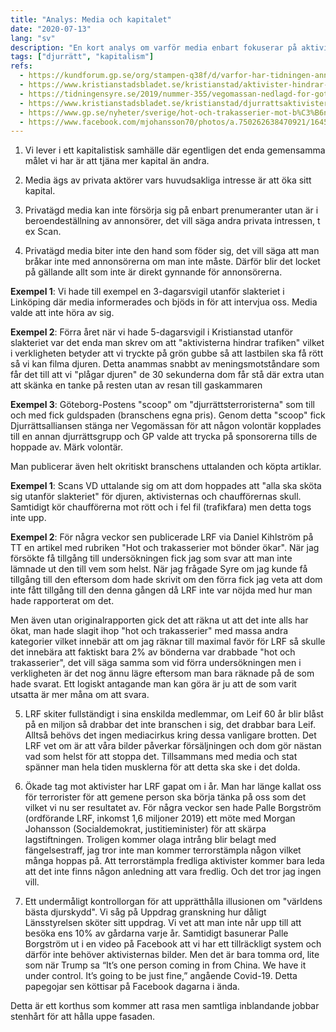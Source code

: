 ```yaml
---
title: "Analys: Media och kapitalet"
date: "2020-07-13"
lang: "sv"
description: "En kort analys om varför media enbart fokuserar på aktivism som dom kan spinna till kapitalets fördel och ignorerar de vanligaste brotten bönder utsätts för. Baserat på propagandamodellen:"
tags: ["djurrätt", "kapitalism"]
refs:
  - https://kundforum.gp.se/org/stampen-q38f/d/varfor-har-tidningen-annonser-reklam-och-ibla-p9ta/
  - https://www.kristianstadsbladet.se/kristianstad/aktivister-hindrar-transporter-till-scan-da-kor-de-mot-rott
  - https://tidningensyre.se/2019/nummer-355/vegomassan-nedlagd-for-gott/
  - https://www.kristianstadsbladet.se/kristianstad/djurrattsaktivister-manifesterar-fem-dagar-utanfor-hk-scan-8df5fcf3
  - https://www.gp.se/nyheter/sverige/hot-och-trakasserier-mot-b%C3%B6nder-%C3%B6kar-1.28455361
  - https://www.facebook.com/mjohansson70/photos/a.750262638470921/1645100118987164/
---
```


1. Vi lever i ett kapitalistisk samhälle där egentligen det enda gemensamma målet vi har är att tjäna mer kapital än andra.

2. Media ägs av privata aktörer vars huvudsakliga intresse är att öka sitt kapital.

3. Privatägd media kan inte försörja sig på enbart prenumeranter utan är i beroendeställning av annonsörer, det vill säga andra privata intressen, t ex Scan.

4. Privatägd media biter inte den hand som föder sig, det vill säga att man bråkar inte med annonsörerna om man inte måste. Därför blir det locket på gällande allt som inte är direkt gynnande för annonsörerna.

**Exempel 1**: Vi hade till exempel en 3-dagarsvigil utanför slakteriet i Linköping där media informerades och bjöds in för att intervjua oss. Media valde att inte höra av sig.

**Exempel 2**: Förra året när vi hade 5-dagarsvigil i Kristianstad utanför slakteriet var det enda man skrev om att "aktivisterna hindrar trafiken" vilket i verkligheten betyder att vi tryckte på grön gubbe så att lastbilen ska få rött så vi kan filma djuren. Detta anammas snabbt av meningsmotståndare som får det till att vi "plågar djuren" de 30 sekunderna dom får stå där extra utan att skänka en tanke på resten utan av resan till gaskammaren

**Exempel 3**: Göteborg-Postens "scoop" om "djurrättsterroristerna" som till och med fick guldspaden (branschens egna pris). Genom detta "scoop" fick Djurrättsalliansen stänga ner Vegomässan för att någon volontär kopplades till en annan djurrättsgrupp och GP valde att trycka på sponsorerna tills de hoppade av. Märk volontär.

Man publicerar även helt okritiskt branschens uttalanden och köpta artiklar.

**Exempel 1**: Scans VD uttalande sig om att dom hoppades att "alla ska sköta sig utanför slakteriet" för djuren, aktivisternas och chaufförernas skull. Samtidigt kör chaufförerna mot rött och i fel fil (trafikfara) men detta togs inte upp.

**Exempel 2**: För några veckor sen publicerade LRF via Daniel Kihlström på TT en artikel med rubriken "Hot och trakasserier mot bönder ökar". När jag försökte få tillgång till undersökningen fick jag som svar att man inte lämnade ut den till vem som helst. När jag frågade Syre om jag kunde få tillgång till den eftersom dom hade skrivit om den förra fick jag veta att dom inte fått tillgång till den denna gången då LRF inte var nöjda med hur man hade rapporterat om det.

Men även utan originalrapporten gick det att räkna ut att det inte alls har ökat, man hade slagit ihop "hot och trakasserier" med massa andra kategorier vilket innebär att om jag räknar till maximal favör för LRF så skulle det innebära att faktiskt bara 2% av bönderna var drabbade "hot och trakasserier", det vill säga samma som vid förra undersökningen men i verkligheten är det nog ännu lägre eftersom man bara räknade på de som hade svarat. Ett logiskt antagande man kan göra är ju att de som varit utsatta är mer måna om att svara.

5. LRF skiter fullständigt i sina enskilda medlemmar, om Leif 60 år blir blåst på en miljon så drabbar det inte branschen i sig, det drabbar bara Leif. Alltså behövs det ingen mediacirkus kring dessa vanligare brotten. Det LRF vet om är att våra bilder påverkar försäljningen och dom gör nästan vad som helst för att stoppa det. Tillsammans med media och stat spänner man hela tiden musklerna för att detta ska ske i det dolda.

6. Ökade tag mot aktivister har LRF gapat om i år. Man har länge kallat oss för terrorister för att gemene person ska börja tänka på oss som det vilket vi nu ser resultatet av. För några veckor sen hade Palle Borgström (ordförande LRF, inkomst 1,6 miljoner 2019) ett möte med Morgan Johansson (Socialdemokrat, justitieminister) för att skärpa lagstiftningen. Troligen kommer olaga intrång blir belagt med fängelsestraff, jag tror inte man kommer terrorstämpla någon vilket många hoppas på. Att terrorstämpla fredliga aktivister kommer bara leda att det inte finns någon anledning att vara fredlig. Och det tror jag ingen vill.

7. Ett undermåligt kontrollorgan för att upprätthålla illusionen om "världens bästa djurskydd". Vi såg på Uppdrag granskning hur dåligt Länsstyrelsen sköter sitt uppdrag. Vi vet att man inte når upp till att besöka ens 10% av gårdarna varje år. Samtidigt basunerar Palle Borgström ut i en video på Facebook att vi har ett tillräckligt system och därför inte behöver aktivisternas bilder. Men det är bara tomma ord, lite som när Trump sa “It’s one person coming in from China. We have it under control. It’s going to be just fine,” angående Covid-19. Detta papegojar sen köttisar på Facebook dagarna i ända.

Detta är ett korthus som kommer att rasa men samtliga inblandande jobbar stenhårt för att hålla uppe fasaden.
